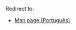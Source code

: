 Redirect to:

*   [Man page (Português)](/index.php/Man_page_(Portugu%C3%AAs) "Man page (Português)")